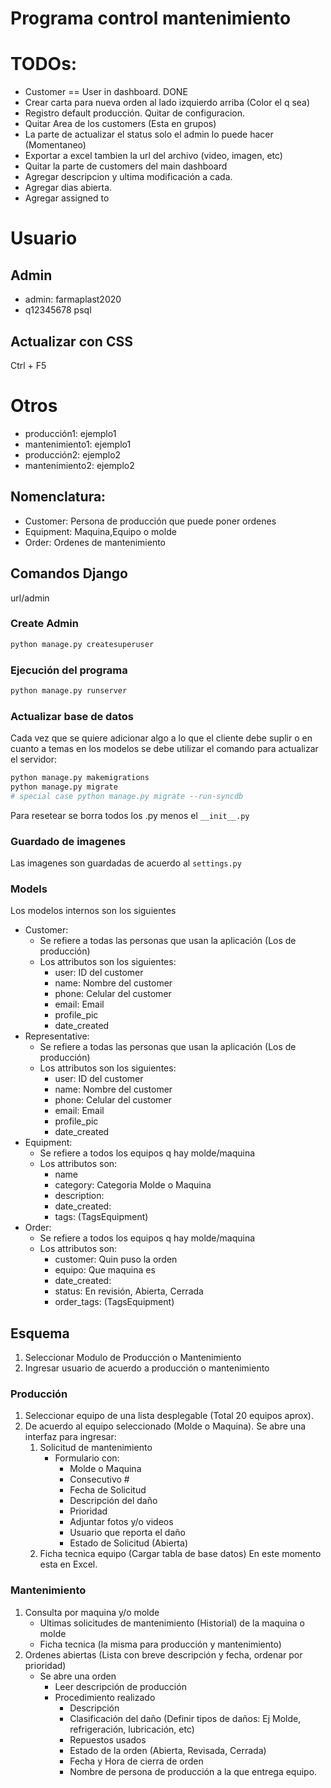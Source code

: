 # Programa control mantenimiento

# TODOs:
- Customer == User in dashboard. DONE
- Crear carta para nueva orden al lado izquierdo arriba (Color el q sea)
- Registro default producción. Quitar de configuracion.
- Quitar Area de los customers (Esta en grupos)
- La parte de actualizar el status solo el admin lo puede hacer (Momentaneo)
- Exportar a excel tambien la url del archivo (video, imagen, etc)
- Quitar la parte de customers del main dashboard
- Agregar descripcion y ultima modificación a cada.
- Agregar dias abierta.
- Agregar assigned to

# Usuario
## Admin
- admin: farmaplast2020
- q12345678 psql 

## Actualizar con CSS
Ctrl + F5

# Otros
- producción1: ejemplo1
- mantenimiento1: ejemplo1
- producción2: ejemplo2
- mantenimiento2: ejemplo2

## Nomenclatura:
- Customer: Persona de producción que puede poner ordenes
- Equipment: Maquina,Equipo o molde
- Order: Ordenes de mantenimiento

## Comandos Django
url/admin

### Create Admin
 ```bash
 python manage.py createsuperuser
 ```

### Ejecución del programa
 ```bash
 python manage.py runserver
 ```

### Actualizar base de datos
 Cada vez que se quiere adicionar algo a lo que el cliente debe suplir o en cuanto a temas en los modelos se debe utilizar el comando para actualizar el servidor:
 ```bash
 python manage.py makemigrations
 python manage.py migrate
 # special case python manage.py migrate --run-syncdb
 ```
 Para resetear se borra todos los .py menos el `__init__.py`

### Guardado de imagenes
Las imagenes son guardadas de acuerdo al `settings.py` 

### Models
Los modelos internos son los siguientes
- Customer: 
   - Se refiere a todas las personas que usan la aplicación (Los de producción)
   - Los attributos son los siguientes:
     - user: ID del customer
     - name: Nombre del customer
     - phone: Celular del customer
     - email: Email
     - profile_pic
     - date_created
- Representative: 
   - Se refiere a todas las personas que usan la aplicación (Los de producción)
   - Los attributos son los siguientes:
     - user: ID del customer
     - name: Nombre del customer
     - phone: Celular del customer
     - email: Email
     - profile_pic
     - date_created
- Equipment:
  - Se refiere a todos los equipos q hay molde/maquina
  - Los attributos son:
    - name
    - category: Categoria Molde o Maquina
    - description:
    - date_created:
    - tags: (TagsEquipment)
- Order:
  - Se refiere a todos los equipos q hay molde/maquina
  - Los attributos son:
    - customer: Quin puso la orden
    - equipo: Que maquina es
    - date_created:
    - status: En revisión, Abierta, Cerrada
    - order_tags: (TagsEquipment)


## Esquema
1. Seleccionar Modulo de Producción o Mantenimiento
2. Ingresar usuario de acuerdo a producción o mantenimiento

### Producción
1. Seleccionar equipo de una lista desplegable (Total 20 equipos aprox). 
2. De acuerdo al equipo seleccionado (Molde o Maquina). Se abre una interfaz para ingresar:
   1. Solicitud de mantenimiento
      - Formulario con:
        - Molde o Maquina
        - Consecutivo #
        - Fecha de Solicitud
        - Descripción del daño
        - Prioridad
        - Adjuntar fotos y/o videos
        - Usuario que reporta el daño
        - Estado de Solicitud (Abierta)
   2. Ficha tecnica equipo (Cargar tabla de base datos) En este momento esta en Excel.

### Mantenimiento
1. Consulta por maquina y/o molde
   - Ultimas solicitudes de mantenimiento (Historial) de la maquina o molde
   - Ficha tecnica (la misma para producción y mantenimiento)
2. Ordenes abiertas (Lista con breve descripción y fecha, ordenar por prioridad)
   - Se abre una orden
     - Leer descripción de producción
     - Procedimiento realizado
       - Descripción
       - Clasificación del daño (Definir tipos de daños: Ej Molde, refrigeración, lubricación, etc)
       - Repuestos usados
       - Estado de la orden (Abierta, Revisada, Cerrada)
       - Fecha y Hora de cierra de orden
       - Nombre de persona de producción a la que entrega equipo.

